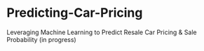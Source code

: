 # Predicting-Car-Pricing
Leveraging Machine Learning to Predict Resale Car Pricing &amp; Sale Probability (in progress)
